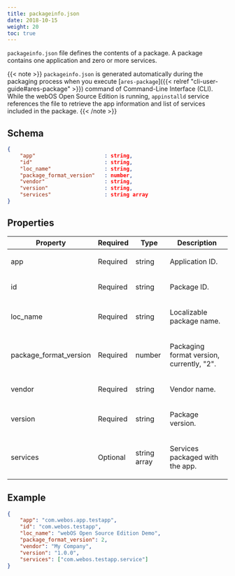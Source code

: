 ```yaml
---
title: packageinfo.json
date: 2018-10-15
weight: 20
toc: true
---
```


`packageinfo.json` file defines the contents of a package. A package contains one application and zero or more services.

{{< note >}}
`packageinfo.json` is generated automatically during the packaging process when you execute [`ares-package`]({{< relref "cli-user-guide#ares-package" >}}) command of Command-Line Interface (CLI). While the webOS Open Source Edition is running, `appinstalld` service references the file to retrieve the app information and list of services included in the package.
{{< /note >}}

## Schema

``` json
{
    "app"                      : string,
    "id"                       : string,
    "loc_name"                 : string,
    "package_format_version"   : number,
    "vendor"                   : string,
    "version"                  : string,
    "services"                 : string array
}
```

## Properties

<div class="table-container">
<table class="table is-bordered is-fullwidth">
<colgroup>
<col style="width: auto" />
<col style="width: auto" />
<col style="width: auto" />
<col style="width: auto" />
</colgroup>
<thead>
<tr class="header">
<th>Property</th>
<th>Required</th>
<th>Type</th>
<th>Description</th>
</tr>
</thead>
<tbody>
<tr class="odd">
<td><p>app</p></td>
<td><p>Required</p></td>
<td><p>string</p></td>
<td><p>Application ID.</p></td>
</tr>
<tr class="even">
<td><p>id</p></td>
<td><p>Required</p></td>
<td><p>string</p></td>
<td><p>Package ID.</p></td>
</tr>
<tr class="odd">
<td><p>loc_name</p></td>
<td><p>Required</p></td>
<td><p>string</p></td>
<td><p>Localizable package name.</p></td>
</tr>
<tr class="even">
<td><p>package_format_version</p></td>
<td><p>Required</p></td>
<td><p>number</p></td>
<td><p>Packaging format version, currently, &quot;2&quot;.</p></td>
</tr>
<tr class="odd">
<td><p>vendor</p></td>
<td><p>Required</p></td>
<td><p>string</p></td>
<td><p>Vendor name.</p></td>
</tr>
<tr class="even">
<td><p>version</p></td>
<td><p>Required</p></td>
<td><p>string</p></td>
<td><p>Package version.</p></td>
</tr>
<tr class="odd">
<td><p>services</p></td>
<td><p>Optional</p></td>
<td><p>string array</p></td>
<td><p>Services packaged with the app.</p></td>
</tr>
</tbody>
</table>
</div>

## Example

``` json
{
    "app": "com.webos.app.testapp",
    "id": "com.webos.testapp",
    "loc_name": "webOS Open Source Edition Demo",
    "package_format_version": 2,
    "vendor": "My Company",
    "version": "1.0.0",
    "services": ["com.webos.testapp.service"]
}
```
